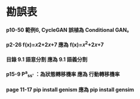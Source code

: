 # 勘誤表
#### p10-50 範例6, CycleGAN 誤植為 Conditional GAN。
#### p2-26 f(x)=𝑥2+2𝑥+7 應為 f(x)=𝑥<sup>2</sup>+2𝑥+7
#### 目錄 9.1	語意分割 應為 9.1	語義分割
#### p15-9 P<sup>a</sup><sub>ss'</sub> ：為狀態轉移機率 應為 行動轉移機率
#### page 11-17 pip install genism 應為 pip install gensim
